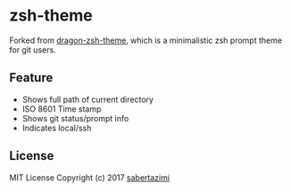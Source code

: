 # zsh-theme

Forked from [dragon-zsh-theme](https://github.com/perillamint/dragon-zsh-theme), which is a minimalistic zsh prompt theme for git users.

## Feature

*   Shows full path of current directory
*   ISO 8601 Time stamp
*   Shows git status/prompt info
*   Indicates local/ssh

## License

MIT License Copyright (c) 2017 [sabertazimi](https://github.com/sabertazimi)
